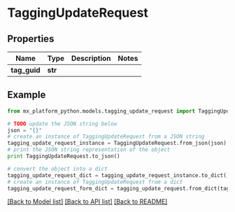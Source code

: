 # TaggingUpdateRequest


## Properties
Name | Type | Description | Notes
------------ | ------------- | ------------- | -------------
**tag_guid** | **str** |  | 

## Example

```python
from mx_platform_python.models.tagging_update_request import TaggingUpdateRequest

# TODO update the JSON string below
json = "{}"
# create an instance of TaggingUpdateRequest from a JSON string
tagging_update_request_instance = TaggingUpdateRequest.from_json(json)
# print the JSON string representation of the object
print TaggingUpdateRequest.to_json()

# convert the object into a dict
tagging_update_request_dict = tagging_update_request_instance.to_dict()
# create an instance of TaggingUpdateRequest from a dict
tagging_update_request_form_dict = tagging_update_request.from_dict(tagging_update_request_dict)
```
[[Back to Model list]](../README.md#documentation-for-models) [[Back to API list]](../README.md#documentation-for-api-endpoints) [[Back to README]](../README.md)


